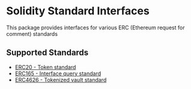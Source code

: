 # Solidity Standard Interfaces

This package provides interfaces for various ERC (Ethereum request for comment) standards

## Supported Standards

- [ERC20 - Token standard](https://eips.ethereum.org/EIPS/eip-20)
- [ERC165 - Interface query standard](https://eips.ethereum.org/EIPS/eip-165)
- [ERC4626 - Tokenized vault standard](https://eips.ethereum.org/EIPS/eip-4626)